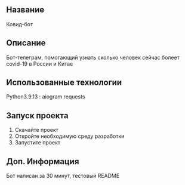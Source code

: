## Название
Ковид-бот

## Описание
Бот-телеграм, помогающий узнать сколько человек сейчас болеет covid-19 в России и Китае

## Использованные технологии
Python3.9.13 :
    aiogram
    requests

## Запуск проекта
1. Скачайте проект
2. Откройте необходимую среду разработки
3. Запустите проект

## Доп. Информация

Бот написан за 30 минут, тестовый README

